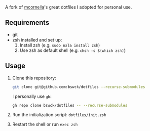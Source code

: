 A fork of [mcornella](https://github.com/mcornella)'s great dotfiles I adopted for personal use.

## Requirements

- git
- zsh installed and set up:
  1. Install zsh (e.g. `sudo nala install zsh`)
  2. Use zsh as default shell (e.g. `chsh -s $(which zsh)`)

## Usage

1. Clone this repository:

   ```sh
   git clone git@github.com:bswck/dotfiles --recurse-submodules
   ```

   I personally use `gh`:
   ```sh
   gh repo clone bswck/dotfiles -- --recurse-submodules
   ```

2. Run the initialization script: `dotfiles/init.zsh`

3. Restart the shell or run `exec zsh`
